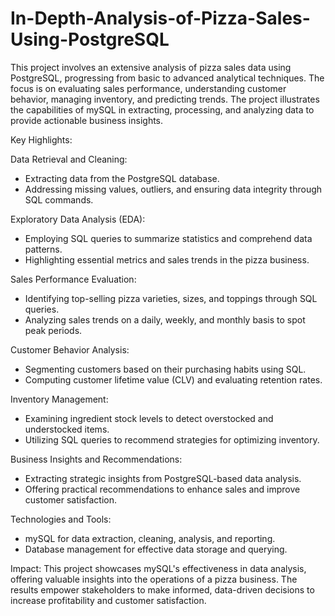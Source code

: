 # In-Depth-Analysis-of-Pizza-Sales-Using-PostgreSQL
This project involves an extensive analysis of pizza sales data using PostgreSQL, progressing from basic to advanced analytical techniques. The focus is on evaluating sales performance, understanding customer behavior, managing inventory, and predicting trends. The project illustrates the capabilities of mySQL in extracting, processing, and analyzing data to provide actionable business insights.

Key Highlights:

Data Retrieval and Cleaning:

* Extracting data from the PostgreSQL database.
* Addressing missing values, outliers, and ensuring data integrity through SQL commands.

Exploratory Data Analysis (EDA):
* Employing SQL queries to summarize statistics and comprehend data patterns.
* Highlighting essential metrics and sales trends in the pizza business.

Sales Performance Evaluation:
* Identifying top-selling pizza varieties, sizes, and toppings through SQL queries.
* Analyzing sales trends on a daily, weekly, and monthly basis to spot peak periods.

Customer Behavior Analysis:
* Segmenting customers based on their purchasing habits using SQL.
* Computing customer lifetime value (CLV) and evaluating retention rates.

Inventory Management:
* Examining ingredient stock levels to detect overstocked and understocked items.
* Utilizing SQL queries to recommend strategies for optimizing inventory.

Business Insights and Recommendations:
* Extracting strategic insights from PostgreSQL-based data analysis.
* Offering practical recommendations to enhance sales and improve customer satisfaction.

Technologies and Tools:
* mySQL for data extraction, cleaning, analysis, and reporting.
* Database management for effective data storage and querying.

Impact:
This project showcases mySQL's effectiveness in data analysis, offering valuable insights into the operations of a pizza business. The results empower stakeholders to make informed, data-driven decisions to increase profitability and customer satisfaction.

